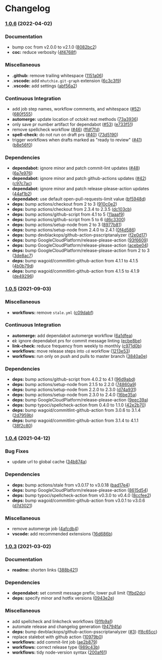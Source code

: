 # Changelog

### [1.0.6](https://github.com/Fdawgs/ford-sync-update-checker/compare/v1.0.5...v1.0.6) (2022-04-02)

### Documentation

-   bump coc from v2.0.0 to v2.1.0 ([8082bc2](https://github.com/Fdawgs/ford-sync-update-checker/commit/8082bc2e28f6390e9c646f37bd0e9c93f2d21ece))
-   **coc:** reduce verbosity ([4f4768f](https://github.com/Fdawgs/ford-sync-update-checker/commit/4f4768f0d6e87e4c1125c01933d663e1887e584e))

### Miscellaneous

-   **.github:** remove trailing whitespace ([1151a06](https://github.com/Fdawgs/ford-sync-update-checker/commit/1151a066bfb1c953e296971457d113daccbaba7c))
-   **.vscode:** add `mhutchie.git-graph` extension ([6c3c3f9](https://github.com/Fdawgs/ford-sync-update-checker/commit/6c3c3f9913c7024dd8d3f501b7db63a38129d985))
-   **.vscode:** add settings ([abf56a2](https://github.com/Fdawgs/ford-sync-update-checker/commit/abf56a2584acd087857b03a0adfcefd6124936f5))

### Continuous Integration

-   add job step names, workflow comments, and whitespace ([#52](https://github.com/Fdawgs/ford-sync-update-checker/issues/52)) ([680f555](https://github.com/Fdawgs/ford-sync-update-checker/commit/680f555963acee15d9bca58ef4361d47e4d8bf8e))
-   **automerge:** update location of octokit rest methods ([73a3936](https://github.com/Fdawgs/ford-sync-update-checker/commit/73a3936d1db38ac906f162c2b5aa224611f5f1fe))
-   only save pr number artifact for dependabot ([#53](https://github.com/Fdawgs/ford-sync-update-checker/issues/53)) ([e733f51](https://github.com/Fdawgs/ford-sync-update-checker/commit/e733f5149a455cdc7b051766d6419af63d7bd6f3))
-   remove spellcheck workflow ([#46](https://github.com/Fdawgs/ford-sync-update-checker/issues/46)) ([ffdf7fd](https://github.com/Fdawgs/ford-sync-update-checker/commit/ffdf7fdfaa7f308462a0d0e407831f69d7a5a6a3))
-   **spell-check:** do not run on draft prs ([#40](https://github.com/Fdawgs/ford-sync-update-checker/issues/40)) ([73d5190](https://github.com/Fdawgs/ford-sync-update-checker/commit/73d51900cc68a93216e7326b2febf82ae46c92ee))
-   trigger workflows when drafts marked as "ready to review" ([#41](https://github.com/Fdawgs/ford-sync-update-checker/issues/41)) ([b8e56f0](https://github.com/Fdawgs/ford-sync-update-checker/commit/b8e56f0a51fa2ab0a40da550f2fd12de6cc95fc6))

### Dependencies

-   **dependabot:** ignore minor and patch commit-lint updates ([#48](https://github.com/Fdawgs/ford-sync-update-checker/issues/48)) ([6a7e976](https://github.com/Fdawgs/ford-sync-update-checker/commit/6a7e976b7e73fe73c74ba8a7d69875a7265b082d))
-   **dependabot:** ignore minor and patch github-actions updates ([#42](https://github.com/Fdawgs/ford-sync-update-checker/issues/42)) ([c97c7ac](https://github.com/Fdawgs/ford-sync-update-checker/commit/c97c7ac38bcd8cf1401227f1e44f02d17a182af8))
-   **dependabot:** ignore minor and patch release-please-action updates ([44af1b2](https://github.com/Fdawgs/ford-sync-update-checker/commit/44af1b2f0530f10e7a7e826de841d314fcc2f307))
-   **dependabot:** use default open-pull-requests-limit value ([bf5948d](https://github.com/Fdawgs/ford-sync-update-checker/commit/bf5948d59c6cf54174bcb68b84b6caba38f6324e))
-   **deps:** bump actions/checkout from 2 to 3 ([910c0e2](https://github.com/Fdawgs/ford-sync-update-checker/commit/910c0e2dc088236414c0d99929cc827c36884884))
-   **deps:** bump actions/checkout from 2.3.4 to 2.3.5 ([dc103cb](https://github.com/Fdawgs/ford-sync-update-checker/commit/dc103cbeae07353315b2a9f2ac86b98a2968e0b0))
-   **deps:** bump actions/github-script from 4.1 to 5 ([11aaaf9](https://github.com/Fdawgs/ford-sync-update-checker/commit/11aaaf9bf7ddb3aed6ed70791479bb773604ef6c))
-   **deps:** bump actions/github-script from 5 to 6 ([d6c3300](https://github.com/Fdawgs/ford-sync-update-checker/commit/d6c33007ffdbd5eff26e3db513195f2c6b65f7d1))
-   **deps:** bump actions/setup-node from 2 to 3 ([8977b81](https://github.com/Fdawgs/ford-sync-update-checker/commit/8977b81e8484b746a08167b0700b22b2d3871ca9))
-   **deps:** bump actions/setup-node from 2.4.0 to 2.4.1 ([0f4d586](https://github.com/Fdawgs/ford-sync-update-checker/commit/0f4d586120b56ed75a1fbf1164c31e56c355bbb3))
-   **deps:** bump devblackops/github-action-psscriptanalyzer ([f2e0d17](https://github.com/Fdawgs/ford-sync-update-checker/commit/f2e0d17733102d53c6ccc34fb70c4fd1677ec4c1))
-   **deps:** bump GoogleCloudPlatform/release-please-action ([93f6609](https://github.com/Fdawgs/ford-sync-update-checker/commit/93f6609ddf8eb0c757b37e38befc367e79dbc94a))
-   **deps:** bump GoogleCloudPlatform/release-please-action ([acebe04](https://github.com/Fdawgs/ford-sync-update-checker/commit/acebe042b0ad9f49c64d629fb9845b47b7163125))
-   **deps:** bump GoogleCloudPlatform/release-please-action from 2 to 3 ([3de8ac7](https://github.com/Fdawgs/ford-sync-update-checker/commit/3de8ac74d5c12e98f09a76c60c9e8e0aa8d23072))
-   **deps:** bump wagoid/commitlint-github-action from 4.1.1 to 4.1.5 ([4b0b79d](https://github.com/Fdawgs/ford-sync-update-checker/commit/4b0b79d5a1367215379921a69cda9967064b15f7))
-   **deps:** bump wagoid/commitlint-github-action from 4.1.5 to 4.1.9 ([de49296](https://github.com/Fdawgs/ford-sync-update-checker/commit/de492964a9d6cd0685adb4c2a777296ba4cf57ac))

### [1.0.5](https://github.com/Fdawgs/ford-sync-update-checker/compare/v1.0.4...v1.0.5) (2021-09-03)

### Miscellaneous

-   **workflows:** remove `stale.yml` ([c09dabf](https://github.com/Fdawgs/ford-sync-update-checker/commit/c09dabf212ad0a708ac3a3032eb617535cf21e04))

### Continuous Integration

-   **automerge:** add dependabot automerge workflow ([6a1dfea](https://github.com/Fdawgs/ford-sync-update-checker/commit/6a1dfea2e98f8c043d23428bf20dc20f363ccd10))
-   **ci:** ignore dependabot prs for commit message linting ([ecbe8be](https://github.com/Fdawgs/ford-sync-update-checker/commit/ecbe8be9be183056d927f7ff7d25854adb522bcf))
-   **link-check:** reduce frequency from weekly to monthly ([c971d0b](https://github.com/Fdawgs/ford-sync-update-checker/commit/c971d0bc4db9bcdf9d98f67667162088e9aeb5fd))
-   **workflows:** move release steps into `cd` workflow ([1213e53](https://github.com/Fdawgs/ford-sync-update-checker/commit/1213e53155c8e73a8d843e45635c4209a2a5a914))
-   **workflows:** run only on push and pulls to master branch ([3840a0e](https://github.com/Fdawgs/ford-sync-update-checker/commit/3840a0ec57756a25f44f4d01aded1265e1380f11))

### Dependencies

-   **deps:** bump actions/github-script from 4.0.2 to 4.1 ([96d9abd](https://github.com/Fdawgs/ford-sync-update-checker/commit/96d9abdf693a3ca9337bbc5dc13f415fba3b4fad))
-   **deps:** bump actions/setup-node from 2.1.5 to 2.2.0 ([74860a9](https://github.com/Fdawgs/ford-sync-update-checker/commit/74860a9feed862fe862456c2ec279e0ec9fdee01))
-   **deps:** bump actions/setup-node from 2.2.0 to 2.3.0 ([d74a931](https://github.com/Fdawgs/ford-sync-update-checker/commit/d74a9315dafba8c2aeeb5345eab317f60c9c384a))
-   **deps:** bump actions/setup-node from 2.3.0 to 2.4.0 ([16be35a](https://github.com/Fdawgs/ford-sync-update-checker/commit/16be35a07a7e51baee74078978bf1bed6b417e69))
-   **deps:** bump GoogleCloudPlatform/release-please-action ([9eec39a](https://github.com/Fdawgs/ford-sync-update-checker/commit/9eec39a824b2a2a53f7eef1217a386662a5c1fe0))
-   **deps:** bump typoci/spellcheck-action from 0.4.0 to 1.1.0 ([42e2b70](https://github.com/Fdawgs/ford-sync-update-checker/commit/42e2b707e1a52409e4735a030b8d5a2e2e2c1c75))
-   **deps:** bump wagoid/commitlint-github-action from 3.0.6 to 3.1.4 ([2d7959b](https://github.com/Fdawgs/ford-sync-update-checker/commit/2d7959bb7857a2e1f506e01cc95d155c3cec78f0))
-   **deps:** bump wagoid/commitlint-github-action from 3.1.4 to 4.1.1 ([38f2c80](https://github.com/Fdawgs/ford-sync-update-checker/commit/38f2c8064dfbb2df59ea73a76f049db92e22481a))

### [1.0.4](https://github.com/Fdawgs/ford-sync-update-checker/compare/v1.0.3...v1.0.4) (2021-04-12)

### Bug Fixes

-   update url to global cache ([34b874a](https://github.com/Fdawgs/ford-sync-update-checker/commit/34b874ab9be19796028c7df655607f6109c06acc))

### Dependencies

-   **deps:** bump actions/stale from v3.0.17 to v3.0.18 ([bad17e4](https://github.com/Fdawgs/ford-sync-update-checker/commit/bad17e472f713c986552f4a04c67a3eed9602472))
-   **deps:** bump GoogleCloudPlatform/release-please-action ([8615d54](https://github.com/Fdawgs/ford-sync-update-checker/commit/8615d5420a1aeb55928a9673217b227fe5479c6a))
-   **deps:** bump typoci/spellcheck-action from v0.3.0 to v0.4.0 ([8ccfee2](https://github.com/Fdawgs/ford-sync-update-checker/commit/8ccfee2f653206f97642f787f97bf5af7bd0c9aa))
-   **deps:** bump wagoid/commitlint-github-action from v3.0.1 to v3.0.6 ([d7d3021](https://github.com/Fdawgs/ford-sync-update-checker/commit/d7d30218e96dc31831b2326978e64a9817841988))

### Miscellaneous

-   remove automerge job ([4afcdb4](https://github.com/Fdawgs/ford-sync-update-checker/commit/4afcdb4f315b55cc6bd1acfc72045153f6b2e40c))
-   **vscode:** add recommended extensions ([16d686b](https://github.com/Fdawgs/ford-sync-update-checker/commit/16d686b036bc394c8e4c08f9ac4de709ebd8cfa1))

### [1.0.3](https://github.com/Fdawgs/ford-sync-update-checker/compare/v1.0.2...v1.0.3) (2021-03-02)

### Documentation

-   **readme:** shorten links ([388b421](https://github.com/Fdawgs/ford-sync-update-checker/commit/388b4215969946824fd65b9fe2be858af9e8e1cf))

### Dependencies

-   **dependabot:** set commit message prefix; lower pull limit ([1fbd2dc](https://github.com/Fdawgs/ford-sync-update-checker/commit/1fbd2dc4996488b0b398ae5ed293149d0500cc88))
-   **deps:** specify minor and hotfix versions ([0943e2e](https://github.com/Fdawgs/ford-sync-update-checker/commit/0943e2e1fa1e64dc65ca01d303625420b1d7c6f1))

### Miscellaneous

-   add spellcheck and linkcheck workflows ([91fb9a1](https://github.com/Fdawgs/ford-sync-update-checker/commit/91fb9a10692f76f464e159de123b092519e92a4a))
-   automate release and changelog generation ([94794fa](https://github.com/Fdawgs/ford-sync-update-checker/commit/94794fae6676e2eac2767df26fd311538a9f78e4))
-   **deps:** bump devblackops/github-action-psscriptanalyzer ([#3](https://github.com/Fdawgs/ford-sync-update-checker/issues/3)) ([f8c65cc](https://github.com/Fdawgs/ford-sync-update-checker/commit/f8c65cc8ef35e9b0770474bc0b2b6e22fe60e5b2))
-   replace stalebot with github action ([10979b0](https://github.com/Fdawgs/ford-sync-update-checker/commit/10979b0debc646c66f0079d7e4638ac40d123cc2))
-   **workflows:** add commit-lint job ([ae2b879](https://github.com/Fdawgs/ford-sync-update-checker/commit/ae2b8792fea4994dc2c780fa82c7fb0b0f6d9f29))
-   **workflows:** correct release type ([989c43b](https://github.com/Fdawgs/ford-sync-update-checker/commit/989c43bef3e1b4bb9a6fc172c5a563aa45b53ee6))
-   **workflows:** tidy node-version syntax ([200af61](https://github.com/Fdawgs/ford-sync-update-checker/commit/200af61ea7568552909c6845545a11f01fea6e01))
